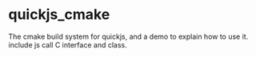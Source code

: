 # quickjs_cmake
The cmake build system for quickjs, and a demo to explain how to use it. include js call C interface and class.
